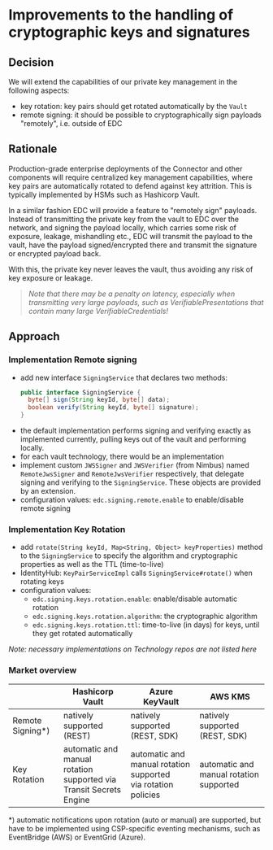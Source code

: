 # Improvements to the handling of cryptographic keys and signatures

## Decision

We will extend the capabilities of our private key management in the following aspects:

- key rotation: key pairs should get rotated automatically by the `Vault`
- remote signing: it should be possible to cryptographically sign payloads "remotely", i.e. outside of EDC

## Rationale

Production-grade enterprise deployments of the Connector and other components will require
centralized key management capabilities, where key pairs are automatically rotated to defend against key attrition. This
is typically implemented by HSMs such as Hashicorp Vault.

In a similar fashion EDC will provide a feature to "remotely sign" payloads. Instead of transmitting the private key
from the vault to EDC over the network, and signing the payload locally, which carries some risk of exposure, leakage,
mishandling etc.,
EDC will transmit the payload to the vault, have the payload signed/encrypted there and transmit the signature or
encrypted payload back.

With this, the private key never leaves the vault, thus avoiding any risk of key exposure or leakage.

> _Note that there may be a penalty on latency, especially when transmitting very large payloads, such as
VerifiablePresentations that contain many large VerifiableCredentials!_

## Approach

### Implementation Remote signing

- add new interface `SigningService` that declares two methods:
  ```java
  public interface SigningService {
    byte[] sign(String keyId, byte[] data);  
    boolean verify(String keyId, byte[] signature);
  }
  ```
- the default implementation performs signing and verifying exactly as implemented currently, pulling keys out of the
  vault and performing locally.
- for each vault technology, there would be an implementation
- implement custom `JWSSigner` and `JWSVerifier` (from Nimbus) named `RemoteJwsSigner` and `RemoteJwsVerifier`
  respectively, that delegate signing and verifying to the `SigningService`.
  These objects are provided by an extension.
- configuration values: `edc.signing.remote.enable` to enable/disable remote signing

### Implementation Key Rotation

- add `rotate(String keyId, Map<String, Object> keyProperties)` method to the `SigningService` to specify the algorithm
  and cryptographic properties as well as the TTL (time-to-live)
- IdentityHub: `KeyPairServiceImpl` calls `SigningService#rotate()` when rotating keys
- configuration values:
    - `edc.signing.keys.rotation.enable`: enable/disable automatic rotation
    - `edc.signing.keys.rotation.algorithm`: the cryptographic algorithm
    - `edc.signing.keys.rotation.ttl`: time-to-live (in days) for keys, until they get rotated automatically

_Note: necessary implementations on Technology repos are not listed here_

### Market overview

|                  | Hashicorp Vault                                                         | Azure KeyVault                                                     | AWS KMS                                 |
|------------------|-------------------------------------------------------------------------|--------------------------------------------------------------------|-----------------------------------------|
| Remote Signing*) | natively supported (REST)                                               | natively supported (REST, SDK)                                     | natively supported (REST, SDK)          |
| Key Rotation     | automatic and manual rotation <br/>supported via Transit Secrets Engine | automatic and manual rotation supported <br/>via rotation policies | automatic and manual rotation supported |

*) automatic notifications upon rotation (auto or manual) are supported, but have to be implemented using CSP-specific
eventing mechanisms, such as EventBridge (AWS) or EventGrid (Azure).
